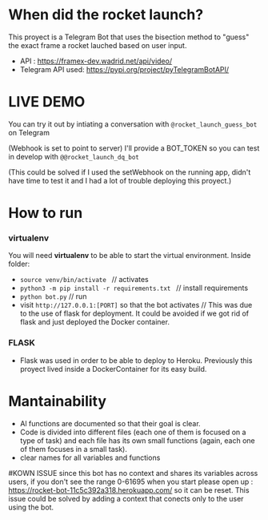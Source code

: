 # When did the rocket launch?

This proyect is a Telegram Bot that uses the bisection method to "guess" the exact frame a rocket lauched based on user input.

- API : https://framex-dev.wadrid.net/api/video/
- Telegram API used: https://pypi.org/project/pyTelegramBotAPI/

# LIVE DEMO

You can try it out by intiating a conversation with `@rocket_launch_guess_bot` on Telegram

(Webhook is set to point to server)
I'll provide a BOT_TOKEN so you can test in develop with `@@rocket_launch_dq_bot`

(This could be solved if I used the setWebhook on the running app, didn't have time to test it and I had a lot of trouble deploying this proyect.)

# How to run

### virtualenv

You will need **virtualenv** to be able to start the virtual environment.
Inside folder:

- `source venv/bin/activate ` // activates
- `python3 -m pip install -r requirements.txt ` // install requirements
- `python bot.py` // run
- visit `http://127.0.0.1:[PORT]`  so that the bot activates // This was due to the use of flask for deployment. It could be avoided if we got rid of flask and just deployed the Docker container.

### FLASK
- Flask was used in order to be able to deploy to Heroku. Previously this proyect lived inside a DockerContainer for its easy build.

# Mantainability

- Al functions are documented so that their goal is clear.
- Code is divided into different files (each one of them is focused on a type of task) and each file has its own small functions (again, each one of them focuses in a small task).
- clear names for all variables and functions

#KOWN ISSUE
since this bot has no context and shares its variables across users, if you don't see the range 0-61695 when you start please open up : https://rocket-bot-11c5c392a318.herokuapp.com/ so it can be reset. This issue could be solved by adding a context that conects only to the user using the bot.

